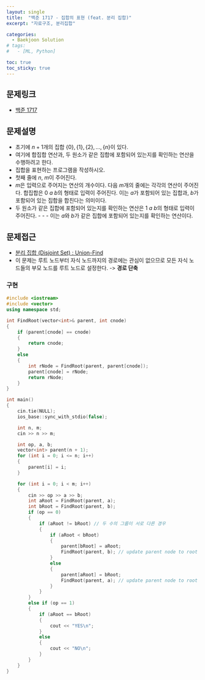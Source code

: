 ```yaml
---
layout: single
title:  "백준 1717 - 집합의 표현 (feat. 분리 집합)"
excerpt: "자료구조, 분리집합"

categories:
  - Baekjoon Solution
# tags:
#   - [ML, Python]

toc: true
toc_sticky: true
---
```


## 문제링크
- [백준 1717](https://www.acmicpc.net/problem/1717)

## 문제설명
- 초기에  $n+1$개의 집합 $\{0\}, \{1\}, \{2\}, \dots , \{n\}$이 있다. 
- 여기에 합집합 연산과, 두 원소가 같은 집합에 포함되어 있는지를 확인하는 연산을 수행하려고 한다.
- 집합을 표현하는 프로그램을 작성하시오.
- 첫째 줄에 $n$, $m$이 주어진다. 
- $m$은 입력으로 주어지는 연산의 개수이다. 다음 $m$개의 줄에는 각각의 연산이 주어진다. 합집합은 $0$ $a$ $b$의 형태로 입력이 주어진다. 이는 $a$가 포함되어 있는 집합과, $b$가 포함되어 있는 집합을 합친다는 의미이다. 
- 두 원소가 같은 집합에 포함되어 있는지를 확인하는 연산은 $1$ $a$ $b$의 형태로 입력이 주어진다. - - - 이는 $a$와 $b$가 같은 집합에 포함되어 있는지를 확인하는 연산이다.

## 문제접근
- [분리 집합 (Disjoint Set) : Union-Find](https://4legs-study.tistory.com/94)
- 이 문제는 루트 노드부터 자식 노드까지의 경로에는 관심이 없으므로 모든 자식 노드들의 부모 노드를 루트 노드로 설정한다. -> **경로 단축**

### 구현
```c++
#include <iostream>
#include <vector>
using namespace std;

int FindRoot(vector<int>& parent, int cnode)
{
	if (parent[cnode] == cnode)
	{
		return cnode;
	}
	else
	{
		int rNode = FindRoot(parent, parent[cnode]);
		parent[cnode] = rNode;
		return rNode;
	}
}

int main()
{
	cin.tie(NULL);
	ios_base::sync_with_stdio(false);

	int n, m;
	cin >> n >> m;

	int op, a, b;
	vector<int> parent(n + 1);
	for (int i = 0; i <= n; i++)
	{
		parent[i] = i;
	}

	for (int i = 0; i < m; i++)
	{
		cin >> op >> a >> b;
		int aRoot = FindRoot(parent, a);
		int bRoot = FindRoot(parent, b);
		if (op == 0)
		{
			if (aRoot != bRoot) // 두 수의 그룹이 서로 다른 경우
			{
				if (aRoot < bRoot)
				{
					parent[bRoot] = aRoot;
					FindRoot(parent, b); // update parent node to root node
				}
				else
				{
					parent[aRoot] = bRoot;
					FindRoot(parent, a); // update parent node to root node
				}
			}
		}
		else if (op == 1)
		{
			if (aRoot == bRoot)
			{
				cout << "YES\n";
			}
			else
			{
				cout << "NO\n";
			}
		}
	}
}
```